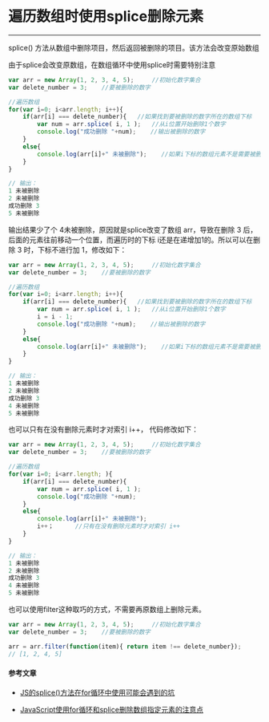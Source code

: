 # 遍历数组时使用splice删除元素

---

splice\(\) 方法从数组中删除项目，然后返回被删除的项目。该方法会改变原始数组

由于splice会改变原数组，在数组循环中使用splice时需要特别注意

```js
var arr = new Array(1, 2, 3, 4, 5);     //初始化数字集合
var delete_number = 3;    //要被删除的数字

//遍历数组
for(var i=0; i<arr.length; i++){
    if(arr[i] === delete_number){   //如果找到要被删除的数字所在的数组下标
        var num = arr.splice( i, 1 );   //从i位置开始删除1个数字
        console.log("成功删除 "+num);    //输出被删除的数字
    }
    else{
        console.log(arr[i]+" 未被删除");    //如果i下标的数组元素不是需要被删除的数字，就输出数字
    }
}

// 输出：
1 未被删除
2 未被删除
成功删除 3
5 未被删除
```

输出结果少了个 4未被删除，原因就是splice改变了数组 arr，导致在删除 3 后，后面的元素往前移动一个位置，而遍历时的下标 i还是在递增加1的。所以可以在删除 3 时，下标不进行加 1，修改如下：

```js
var arr = new Array(1, 2, 3, 4, 5);     //初始化数字集合
var delete_number = 3;    //要被删除的数字

//遍历数组
for(var i=0; i<arr.length; i++){
    if(arr[i] === delete_number){   //如果找到要被删除的数字所在的数组下标
        var num = arr.splice( i, 1 );   //从i位置开始删除1个数字
        i = i - 1;
        console.log("成功删除 "+num);    //输出被删除的数字
    }
    else{
        console.log(arr[i]+" 未被删除");    //如果i下标的数组元素不是需要被删除的数字，就输出数字
    }
}

// 输出：
1 未被删除
2 未被删除
成功删除 3
4 未被删除
5 未被删除
```

也可以只有在没有删除元素时才对索引 i++， 代码修改如下：

```js
var arr = new Array(1, 2, 3, 4, 5);     //初始化数字集合
var delete_number = 3;    //要被删除的数字

//遍历数组
for(var i=0; i<arr.length; ){
    if(arr[i] === delete_number){   
        var num = arr.splice( i, 1 );   
        console.log("成功删除 "+num);    
    }
    else{
        console.log(arr[i]+" 未被删除");   
        i++；      //只有在没有删除元素时才对索引 i++
    }
}

// 输出：
1 未被删除
2 未被删除
成功删除 3
4 未被删除
5 未被删除
```

也可以使用filter这种取巧的方式，不需要再原数组上删除元素。

```js
var arr = new Array(1, 2, 3, 4, 5);     //初始化数字集合
var delete_number = 3;    //要被删除的数字

arr = arr.filter(function(item){ return item !== delete_number});
// [1, 2, 4, 5]
```

#### 参考文章

* [JS的splice\(\)方法在for循环中使用可能会遇到的坑](https://blog.csdn.net/a727911438/article/details/55224532)

* [JavaScript使用for循环和splice删除数组指定元素的注意点](https://majing.io/posts/10000006121204)



